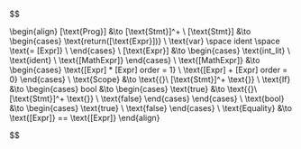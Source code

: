  $$

\begin{align}
    [\text{Prog}] &\to [\text{Stmt}]^+
    \\
    [\text{Stmt}] &\to 
        \begin{cases}
            \text{return([\text{Expr}])}
            \\
            \text{var} \space ident \space \text{= [Expr]}
            \\
        \end{cases}
    \\
    [\text{Expr}] &\to 
        \begin{cases}
                \text{int\_lit}
                \\
                \text{ident}
                \\
                \text{[MathExpr]}
        \end{cases}
    \\
    \text{[MathExpr]} &\to 
        \begin{cases}
            \text{[Expr] * [Expr] order = 1}
            \\
            \text{[Expr] + [Expr] order = 0}
        \end{cases}
    \\
    \text{Scope} &\to \text{\{}\ [\text{Stmt}]^+ \text{\}}
    \\
    \text{If} &\to 
        \begin{cases}
            bool &\to 
                \begin{cases}
                \text{true} &\to \text{\{}\ [\text{Stmt}]^+ \text{\}}
                \\
                \text{false}
            \end{cases}
        \end{cases}
    \\
    \text{bool} &\to 
        \begin{cases}
            \text{true}
            \\
            \text{false}
        \end{cases}
    \\
    \text{Equality} &\to \text{[Expr]} == \text{[Expr]}
\end{align}

$$